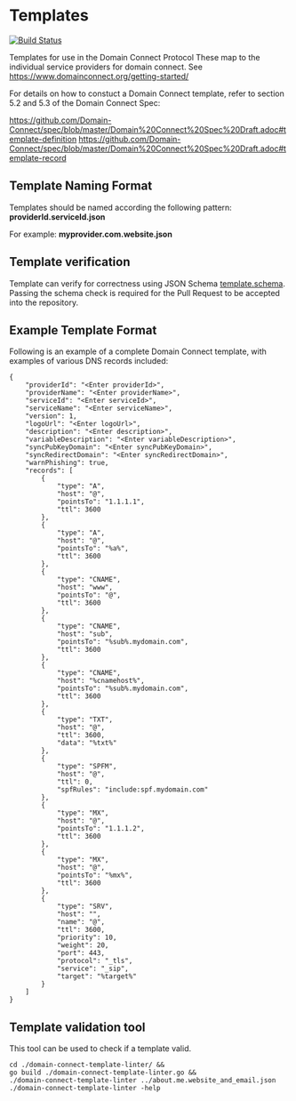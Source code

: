 # Templates
[![Build Status](https://travis-ci.com/Domain-Connect/Templates.svg?branch=master)](https://travis-ci.com/Domain-Connect/Templates)

Templates for use in the Domain Connect Protocol
These map to the individual service providers for domain connect. See https://www.domainconnect.org/getting-started/

For details on how to constuct a Domain Connect template, refer to section 5.2 and 5.3 of the Domain Connect Spec:

https://github.com/Domain-Connect/spec/blob/master/Domain%20Connect%20Spec%20Draft.adoc#template-definition
https://github.com/Domain-Connect/spec/blob/master/Domain%20Connect%20Spec%20Draft.adoc#template-record

## Template Naming Format

Templates should be named according the following pattern: **providerId.serviceId.json**

For example: **myprovider.com.website.json**

## Template verification

Template can verify for correctness using JSON Schema [template.schema](template.schema).
Passing the schema check is required for the Pull Request to be accepted into the repository.

## Example Template Format

Following is an example of a complete Domain Connect template, with examples of various DNS records included:

```
{
    "providerId": "<Enter providerId>",
    "providerName": "<Enter providerName>",
    "serviceId": "<Enter serviceId>",
    "serviceName": "<Enter serviceName>",
    "version": 1,
    "logoUrl": "<Enter logoUrl>",
    "description": "<Enter description>",
    "variableDescription": "<Enter variableDescription>",
    "syncPubKeyDomain": "<Enter syncPubKeyDomain>",
    "syncRedirectDomain": "<Enter syncRedirectDomain>",
    "warnPhishing": true,
    "records": [
        {
            "type": "A",
            "host": "@",
            "pointsTo": "1.1.1.1",
            "ttl": 3600
        },
        {
            "type": "A",
            "host": "@",
            "pointsTo": "%a%",
            "ttl": 3600
        },
        {
            "type": "CNAME",
            "host": "www",
            "pointsTo": "@",
            "ttl": 3600
        },
        {
            "type": "CNAME",
            "host": "sub",
            "pointsTo": "%sub%.mydomain.com",
            "ttl": 3600
        },
        {
            "type": "CNAME",
            "host": "%cnamehost%",
            "pointsTo": "%sub%.mydomain.com",
            "ttl": 3600
        },
        {
            "type": "TXT",
            "host": "@",
            "ttl": 3600,
            "data": "%txt%"
        },
        {
            "type": "SPFM",
            "host": "@",
            "ttl": 0,
            "spfRules": "include:spf.mydomain.com"
        },
        {
            "type": "MX",
            "host": "@",
            "pointsTo": "1.1.1.2",
            "ttl": 3600
        },
        {
            "type": "MX",
            "host": "@",
            "pointsTo": "%mx%",
            "ttl": 3600
        },
        {
            "type": "SRV",
            "host": "",
            "name": "@",
            "ttl": 3600,
            "priority": 10,
            "weight": 20,
            "port": 443,
            "protocol": "_tls",
            "service": "_sip",
            "target": "%target%"
        }
    ]
}
```

## Template validation tool

This tool can be used to check if a template valid.

```
cd ./domain-connect-template-linter/ &&
go build ./domain-connect-template-linter.go &&
./domain-connect-template-linter ../about.me.website_and_email.json
./domain-connect-template-linter -help
```
